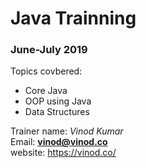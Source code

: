 # Java Trainning



### June-July 2019


Topics covbered:

* Core Java
* OOP using Java
* Data Structures

Trainer name: *Vinod Kumar*<br>
Email: **vinod@vinod.co**<br>
website: https://vinod.co/<br>

